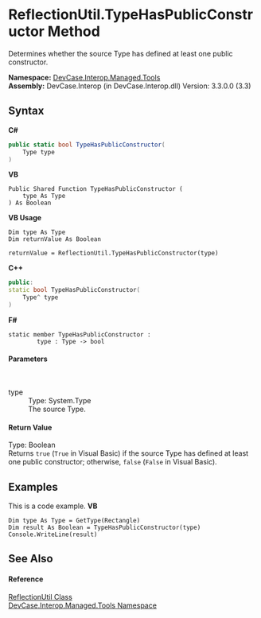 # ReflectionUtil.TypeHasPublicConstructor Method 
 

Determines whether the source Type has defined at least one public constructor.

**Namespace:**&nbsp;<a href="N_DevCase_Interop_Managed_Tools">DevCase.Interop.Managed.Tools</a><br />**Assembly:**&nbsp;DevCase.Interop (in DevCase.Interop.dll) Version: 3.3.0.0 (3.3)

## Syntax

**C#**<br />
``` C#
public static bool TypeHasPublicConstructor(
	Type type
)
```

**VB**<br />
``` VB
Public Shared Function TypeHasPublicConstructor ( 
	type As Type
) As Boolean
```

**VB Usage**<br />
``` VB Usage
Dim type As Type
Dim returnValue As Boolean

returnValue = ReflectionUtil.TypeHasPublicConstructor(type)
```

**C++**<br />
``` C++
public:
static bool TypeHasPublicConstructor(
	Type^ type
)
```

**F#**<br />
``` F#
static member TypeHasPublicConstructor : 
        type : Type -> bool 

```


#### Parameters
&nbsp;<dl><dt>type</dt><dd>Type: System.Type<br />The source Type.</dd></dl>

#### Return Value
Type: Boolean<br />Returns `true` (`True` in Visual Basic) if the source Type has defined at least one public constructor; otherwise, `false` (`False` in Visual Basic).

## Examples
This is a code example. 
**VB**<br />
``` VB
Dim type As Type = GetType(Rectangle)
Dim result As Boolean = TypeHasPublicConstructor(type)
Console.WriteLine(result)
```


## See Also


#### Reference
<a href="T_DevCase_Interop_Managed_Tools_ReflectionUtil">ReflectionUtil Class</a><br /><a href="N_DevCase_Interop_Managed_Tools">DevCase.Interop.Managed.Tools Namespace</a><br />
